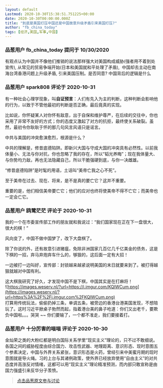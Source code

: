 ```yaml
---
layout: default
Lastmod: 2020-10-30T15:38:51.751225+00:00
date: 2020-10-30T00:00:00.000Z
title: "到底是美国打压中国还是中国故意升级矛盾引来美国打压?"
author: "fb_china_today"
tags: [经济,美国,军事,中国]
---
```



### 品葱用户 **fb_china_today** 提问于 10/30/2020
    
有观点认为中国并不像他们推销的说法那样强大对美国构成威胁(强者用不着到处宣传), 从常见的贸易争端开始(日本和美国就和平处理了矛盾),  中国却去主动在南海台湾香港问题上升级矛盾, 引来美国压制。是否同意? 中国背后的逻辑是什么
    
                

### 品葱用户 **spark808** 评论于 2020-10-31
        
有一种社会心理学现象，叫**自证预言**：人们有先入为主的判断，这种判断会影响他的行为，以致于不管他最初的判断是否正确，最后竟真的实现。  
  
比如说，你怀疑某人对你怀有敌意，出于自保和维护尊严，在后续的交往中，你也采用了非常不友好的方式；你的态度又激起了对方的抗拒，最终使关系破裂。虽然，最初令你耿耿于怀的那几句风言风语只是谣言。  
  
中共与美国的冲突愈演愈烈，根源是什么？  
  
中共的理解是，修昔底德陷阱。即新兴大国与守成大国的冲突具有必然性。以前我体量小、无法与你对抗，你也忽略了我的存在，所以“韬光养晦”；现在我体量大、与你势均力敌，再也无法隐藏自己，所以干脆强硬到底，与你一决雌雄。  
  
“修昔底德陷阱”是时髦的用语，土话叫“美帝亡我之心不死”。  
  
至于美帝在过去、现在、将来，是不是真的要亡它？这并不重要。  
  
重要的是，他们相信美帝要亡它；他们的应对也终将使美帝不得不亡它；而美帝也一定会亡它。
        
                

### 品葱用户 **鸥鹭茫茫** 评论于 2020-10-31
        
我的一个在市委宣传部工作的朋友就和我说过：“我们国家现在正在下一盘很大，很大的棋！”  
  
风向变了，中国不做中国梦了，改下大盘棋了。  
  
除了你说的外，还有故意引进猪瘟，免除非洲国家几百亿几千亿美金的债务，这是下棋的一招，弃马弃炮弃车什么的，够狠的，这后面一定有大招！  
  
一边被打一边叫好，宣传部：封锁越来越紧说明美国的末日就要来到了。被打得越狠就越对中国有利。  
  
这大棋我研究了好久，才发现中国不是下棋，中国其实是在打麻将！  
![https://images.weserv.nl/?url=https://i.imgur.com/KQlWCum.png](https://images.weserv.nl/?url=https%3A%2F%2Fi.imgur.com%2FKQlWCum.png)  
打算用传统玩法，偷偷扔掉三条，单调五条，被旁边的香港台港美国发现，不想陪玩了。这时习近平掀桌子勃然而起，指着港台美的鼻子呛道：你们又出老千，要欺负中国啦。。。哭哭 ~~ 你们要输了，一个都不准走，我们要接着打。
        
                

### 品葱用户 **十分厉害的喵喵** 评论于 2020-10-30
        
金灿荣之类的大粉红都是明白国际关系学里“现实主义”理论的，只不过不敢细说。  
各国之间的威胁程度由综合国力、攻击性武器、地理距离、意识形态、现时意图五个参素决定，中国与外界关系紧张，意识形态是火药，曾经引来中美蜜月期的现时意图就是导火绳。习的上台与其诸例政策，使外界已经放弃使用“自由主义”的对共态度并高涨反对情绪，这都可以用“现实主义”理论精准预测，而内部只敢宣称是由国力强盛引来反华分子羡愤。
        
                





> [点击品葱原文参与讨论](https://pincong.rocks/question/32875)

